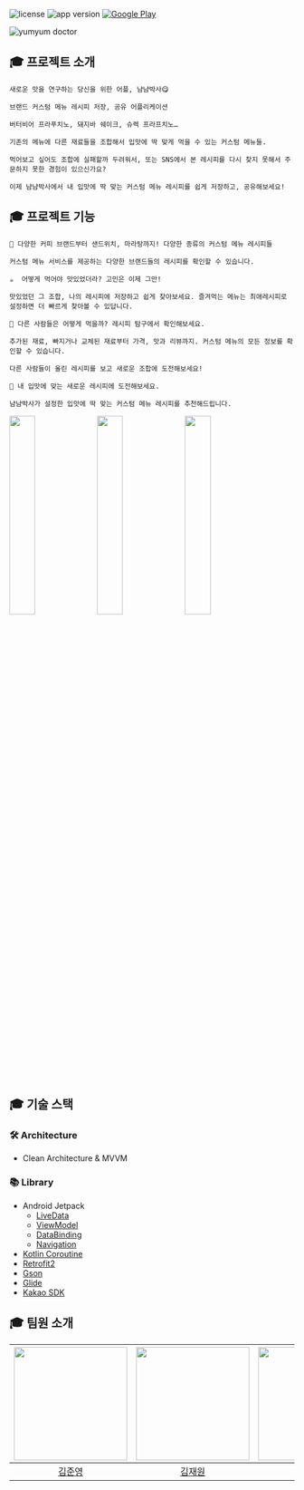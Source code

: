 ![license](https://img.shields.io/github/license/YAPP-19th/Android-Team-2-Frontend)
![app version](https://img.shields.io/github/release/YAPP-19th/Android-Team-2-Frontend)
[![Google Play](https://img.shields.io/badge/Play%20Store-gray?style=flat&logo=GooglePlay)](https://play.google.com/store/apps/details?id=com.doctor.yumyum)

![yumyum doctor](https://user-images.githubusercontent.com/40855422/149953406-141cf9a1-0ca7-4506-9528-fc110443a816.png)

## 🎓 프로젝트 소개
```
새로운 맛을 연구하는 당신을 위한 어플, 냠냠박사😋

브랜드 커스텀 메뉴 레시피 저장, 공유 어플리케이션

버터비어 프라푸치노, 돼지바 쉐이크, 슈렉 프라프치노…

기존의 메뉴에 다른 재료들을 조합해서 입맛에 딱 맞게 먹을 수 있는 커스텀 메뉴들. 

먹어보고 싶어도 조합에 실패할까 두려워서, 또는 SNS에서 본 레시피를 다시 찾지 못해서 주문하지 못한 경험이 있으신가요?

이제 냠냠박사에서 내 입맛에 딱 맞는 커스텀 메뉴 레시피를 쉽게 저장하고, 공유해보세요!
```

## 🎓 프로젝트 기능
```
🍴 다양한 커피 브랜드부터 샌드위치, 마라탕까지! 다양한 종류의 커스텀 메뉴 레시피들

커스텀 메뉴 서비스를 제공하는 다양한 브랜드들의 레시피를 확인할 수 있습니다.

☕  어떻게 먹어야 맛있었더라? 고민은 이제 그만!

맛있었던 그 조합, 나의 레시피에 저장하고 쉽게 찾아보세요. 즐겨먹는 메뉴는 최애레시피로 설정하면 더 빠르게 찾아볼 수 있답니다.

🍷 다른 사람들은 어떻게 먹을까? 레시피 탐구에서 확인해보세요.

추가된 재료, 빠지거나 교체된 재료부터 가격, 맛과 리뷰까지. 커스텀 메뉴의 모든 정보를 확인할 수 있습니다.

다른 사람들이 올린 레시피를 보고 새로운 조합에 도전해보세요!

🥪 내 입맛에 맞는 새로운 레시피에 도전해보세요.

냠냠박사가 설정한 입맛에 딱 맞는 커스텀 메뉴 레시피를 추천해드립니다.
```
<img width="30%" src="https://user-images.githubusercontent.com/40855422/149960594-1d9f94ba-beff-458d-ab42-cbe7e2a5e942.jpg"/> <img width="30%" src="https://user-images.githubusercontent.com/40855422/149960609-48e0372a-808b-4156-b969-cecfde5b5c26.jpg"/> <img width="30%" src="https://user-images.githubusercontent.com/40855422/149960614-00f08f7c-7497-4551-96ea-06c7c326097a.jpg"/>

## 🎓 기술 스택

### 🛠️ Architecture
- Clean Architecture & MVVM

### 📚 Library
- Android Jetpack
  - [LiveData](https://developer.android.com/topic/libraries/architecture/livedata)
  - [ViewModel](https://developer.android.com/topic/libraries/architecture/viewmodel)
  - [DataBinding](https://developer.android.com/jetpack/androidx/releases/databinding?hl=ko)
  - [Navigation](https://developer.android.com/jetpack/androidx/releases/navigation)
- [Kotlin Coroutine](https://kotlinlang.org/docs/coroutines-overview.html)
- [Retrofit2](https://square.github.io/retrofit/)
- [Gson](https://github.com/google/gson)
- [Glide](https://github.com/bumptech/glide)
- [Kakao SDK](https://developers.kakao.com/docs/latest/ko/getting-started/sdk-android)

## 🎓 팀원 소개

<div align="center">
  
|<img src="https://github.com/junieberry.png" width="200"/>|<img src="https://github.com/ashwon12.png" width="200"/>|<img src="https://github.com/jionchu.png" width="200"/>|
|:--:|:--:|:--:|
|[김준영](https://github.com/junieberry)|[김재원](https://github.com/ashwon12)|[추지온](https://github.com/jionchu)|
  
</div>
  
